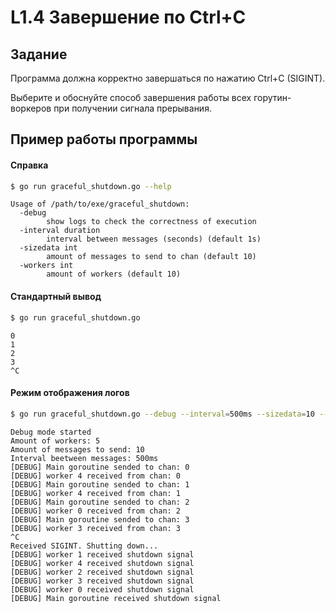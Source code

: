 # L1.4 Завершение по Ctrl+C
## Задание
Программа должна корректно завершаться по нажатию Ctrl+C (SIGINT).

Выберите и обоснуйте способ завершения работы всех горутин-воркеров при получении сигнала прерывания.
## Пример работы программы
#### Справка
```bash
$ go run graceful_shutdown.go --help
```
```
Usage of /path/to/exe/graceful_shutdown:
  -debug
    	show logs to check the correctness of execution
  -interval duration
    	interval between messages (seconds) (default 1s)
  -sizedata int
    	amount of messages to send to chan (default 10)
  -workers int
    	amount of workers (default 10)
```

#### Стандартный вывод 
```bash
$ go run graceful_shutdown.go 
```
```
0
1
2
3
^C
```

#### Режим отображения логов
```bash 
$ go run graceful_shutdown.go --debug --interval=500ms --sizedata=10 --workers=5
```
```
Debug mode started
Amount of workers: 5
Amount of messages to send: 10
Interval beetween messages: 500ms
[DEBUG] Main goroutine sended to chan: 0
[DEBUG] worker 4 received from chan: 0
[DEBUG] Main goroutine sended to chan: 1
[DEBUG] worker 4 received from chan: 1
[DEBUG] Main goroutine sended to chan: 2
[DEBUG] worker 0 received from chan: 2
[DEBUG] Main goroutine sended to chan: 3
[DEBUG] worker 3 received from chan: 3
^C
Received SIGINT. Shutting down...
[DEBUG] worker 1 received shutdown signal
[DEBUG] worker 4 received shutdown signal
[DEBUG] worker 2 received shutdown signal
[DEBUG] worker 3 received shutdown signal
[DEBUG] worker 0 received shutdown signal
[DEBUG] Main goroutine received shutdown signal
```
